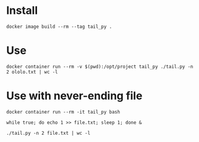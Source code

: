 # Install

```shell
docker image build --rm --tag tail_py .
```

# Use

```shell
docker container run --rm -v $(pwd):/opt/project tail_py ./tail.py -n 2 ololo.txt | wc -l
```

# Use with never-ending file

```shell
docker container run --rm -it tail_py bash

while true; do echo 1 >> file.txt; sleep 1; done &

./tail.py -n 2 file.txt | wc -l
```
